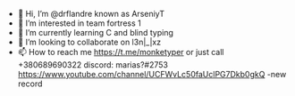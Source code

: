 - 👋 Hi, I’m @drflandre known as ArseniyT
- 👀 I’m interested in team fortress 1 
- 🌱 I’m currently learning C and blind typing
- 💞️ I’m looking to collaborate on l3n|_|xz
- 📫 How to reach me https://t.me/monketyper or just call +380689690322 discord: marias?#2753 https://www.youtube.com/channel/UCFWvLc50faUclPG7Dkb0gkQ
-new  record
<!---
*useless information*
--->
